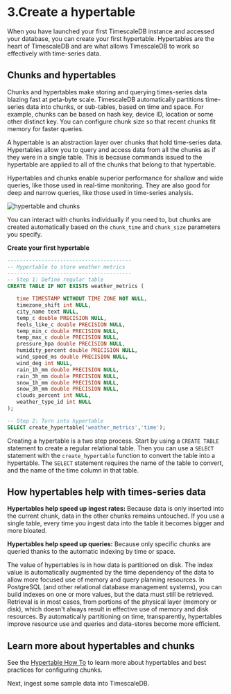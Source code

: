 # 3.Create a hypertable
When you have launched your first TimescaleDB instance and accessed your database, you can create your first hypertable. Hypertables are the heart of TimescaleDB and are what allows TimescaleDB to work so effectively with time-series data.

## Chunks and hypertables
Chunks and hypertables make storing and querying times-series data blazing fast
at peta-byte scale. TimescaleDB automatically partitions time-series data into
chunks, or sub-tables, based on time and space. For example, chunks can be based
on hash key, device ID, location or some other distinct key. You can configure
chunk size so that recent chunks fit memory for faster queries.

A hypertable is an abstraction layer over chunks that hold time-series data.
Hypertables allow you to query and access data from all the chunks as if they
were in a single table. This is because commands issued to the hypertable are
applied to all of the chunks that belong to that hypertable.

Hypertables and chunks enable superior performance for shallow and wide queries,
like those used in real-time monitoring. They are also good for deep and narrow
queries, like those used in time-series analysis.

<img class="main-content__illustration" src="https://assets.iobeam.com/images/docs/illustration-hypertable-chunk.png" alt="hypertable and chunks"/>

You can interact with chunks individually if you need to, but chunks are created
automatically based on the `chunk_time` and `chunk_size` parameters you specify.

**Create your first hypertable**

```sql
----------------------------------------
-- Hypertable to store weather metrics
----------------------------------------
-- Step 1: Define regular table
CREATE TABLE IF NOT EXISTS weather_metrics (

   time TIMESTAMP WITHOUT TIME ZONE NOT NULL,
   timezone_shift int NULL,
   city_name text NULL,
   temp_c double PRECISION NULL,
   feels_like_c double PRECISION NULL,
   temp_min_c double PRECISION NULL,
   temp_max_c double PRECISION NULL,
   pressure_hpa double PRECISION NULL,
   humidity_percent double PRECISION NULL,
   wind_speed_ms double PRECISION NULL,
   wind_deg int NULL,
   rain_1h_mm double PRECISION NULL,
   rain_3h_mm double PRECISION NULL,
   snow_1h_mm double PRECISION NULL,
   snow_3h_mm double PRECISION NULL,
   clouds_percent int NULL,
   weather_type_id int NULL
);

-- Step 2: Turn into hypertable
SELECT create_hypertable('weather_metrics','time');
```

Creating a hypertable is a two step process. Start by using a `CREATE TABLE`
statement to create a regular relational table. Then you can use a `SELECT`
statement with the `create_hypertable` function to convert the table into a
hypertable. The `SELECT` statement requires the name of the table to convert,
and the name of the time column in that table.

## How hypertables help with times-series data
**Hypertables help speed up ingest rates:** Because data is only inserted into
the current chunk, data in the other chunks remains untouched. If you use a
single table, every time you ingest data into the table it becomes bigger and
more bloated.

**Hypertables help speed up queries:** Because only specific chunks are queried
thanks to the automatic indexing by time or space.

The value of hypertables is in how data is partitioned on disk. The index value
is automatically augmented by the time dependency of the data to allow more
focused use of memory and query planning resources. In PostgreSQL (and other
relational database management systems), you can build indexes on one or more
values, but the data must still be retrieved. Retrieval is in most cases, from
portions of the physical layer (memory or disk), which doesn't always result in
effective use of memory and disk resources. By automatically partitioning on
time, transparently, hypertables improve resource use and queries and
data-stores become more efficient.

## Learn more about hypertables and chunks
See the [Hypertable How To](/how-to-guides/hypertables) to learn more about
hypertables and best practices for configuring chunks.

Next, ingest some sample data into TimescaleDB.
